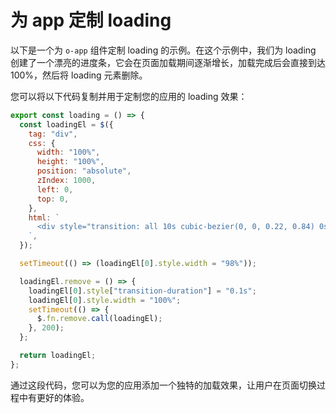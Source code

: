 <template is="exm-article">
  <a href="../../publics/examples/app-loading/demo.html" preview></a>
  <a href="../../publics/examples/app-loading/app-config.mjs" main></a>
  <a href="../../publics/examples/app-loading/page1.html"></a>
  <a href="../../publics/examples/app-loading/page2.html"></a>
</template>

# 为 app 定制 loading

以下是一个为 `o-app` 组件定制 loading 的示例。在这个示例中，我们为 loading 创建了一个漂亮的进度条，它会在页面加载期间逐渐增长，加载完成后会直接到达 100%，然后将 loading 元素删除。

您可以将以下代码复制并用于定制您的应用的 loading 效果：

```javascript
export const loading = () => {
  const loadingEl = $({
    tag: "div",
    css: {
      width: "100%",
      height: "100%",
      position: "absolute",
      zIndex: 1000,
      left: 0,
      top: 0,
    },
    html: `
      <div style="transition: all 10s cubic-bezier(0, 0, 0.22, 0.84) 0s; height: 2px;width: 0;background-color: rgb(0, 161, 46);"></div>
    `,
  });

  setTimeout(() => (loadingEl[0].style.width = "98%"));

  loadingEl.remove = () => {
    loadingEl[0].style["transition-duration"] = "0.1s";
    loadingEl[0].style.width = "100%";
    setTimeout(() => {
      $.fn.remove.call(loadingEl);
    }, 200);
  };

  return loadingEl;
};
```

通过这段代码，您可以为您的应用添加一个独特的加载效果，让用户在页面切换过程中有更好的体验。

